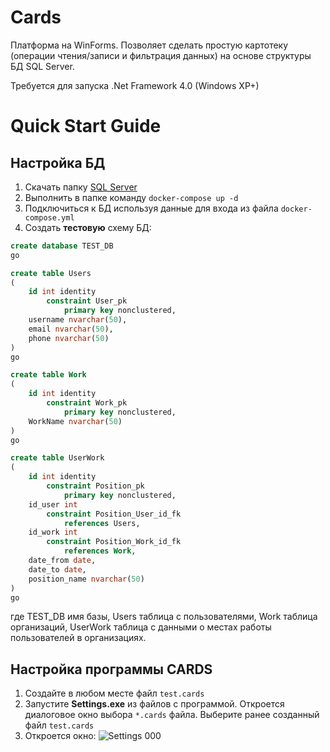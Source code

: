 # Cards

<p>
  Платформа на WinForms. Позволяет сделать простую картотеку (операции чтения/записи и фильтрация данных) на основе структуры БД SQL Server.
</p>
<p>
  Требуется для запуска .Net Framework 4.0 (Windows XP+)
</p>

# Quick Start Guide

## Настройка БД

1. Скачать папку [SQL Server](SQLServer)
2. Выполнить в папке команду `docker-compose up -d`
3. Подключиться к БД используя данные для входа из файла `docker-compose.yml`
4. Создать **тестовую** схему БД:
```SQL
create database TEST_DB
go

create table Users
(
	id int identity
		constraint User_pk
			primary key nonclustered,
	username nvarchar(50),
	email nvarchar(50),
	phone nvarchar(50)
)
go

create table Work
(
	id int identity
		constraint Work_pk
			primary key nonclustered,
	WorkName nvarchar(50)
)
go

create table UserWork
(
	id int identity
		constraint Position_pk
			primary key nonclustered,
	id_user int
		constraint Position_User_id_fk
			references Users,
	id_work int
		constraint Position_Work_id_fk
			references Work,
	date_from date,
	date_to date,
	position_name nvarchar(50)
)
go
```
где TEST_DB имя базы, Users таблица с пользователями, Work таблица организаций, UserWork таблица с данными о местах работы пользователей в организациях.

## Настройка программы CARDS

1. Создайте в любом месте файл `test.cards`
2. Запустите **Settings.exe** из файлов с программой. Откроется диалоговое окно выбора `*.cards` файла. Выберите ранее созданный файл `test.cards`
3. Откроется окно: ![Settings 000](Images/Settings_000.png)
